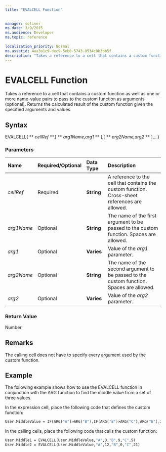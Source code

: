 ```yaml
---
title: "EVALCELL Function"
 
 
manager: soliver
ms.date: 3/9/2015
ms.audience: Developer
ms.topic: reference
 
localization_priority: Normal
ms.assetid: 4aa3a1c9-dec9-5eb0-5743-0534c0b3bb5f
description: "Takes a reference to a cell that contains a custom function as well as one or more name-value pairs to pass to the custom function as arguments (optional). Returns the calculated result of the custom function given the specified arguments and values."
---
```


# EVALCELL Function

Takes a reference to a cell that contains a custom function as well as one or more name-value pairs to pass to the custom function as arguments (optional). Returns the calculated result of the custom function given the specified arguments and values.
  
## Syntax

EVALCELL( ** *cellRef* **,[ ** *arg1Name,arg1* ** ],[ ** *arg2Name,arg2* ** ],…) 
  
### Parameters

|**Name**|**Required/Optional**|**Data Type**|**Description**|
|:-----|:-----|:-----|:-----|
| _cellRef_ <br/> |Required  <br/> |**String** <br/> |A reference to the cell that contains the custom function. Cross-sheet references are allowed.  <br/> |
| _arg1Name_ <br/> |Optional  <br/> |**String** <br/> |The name of the first argument to be passed to the custom function. Spaces are allowed.  <br/> |
| _arg1_ <br/> |Optional  <br/> |**Varies** <br/> |Value of the  _arg1_ parameter.  <br/> |
| _arg2Name_ <br/> |Optional  <br/> |**String** <br/> |The name of the second argument to be passed to the custom function. Spaces are allowed.  <br/> |
| _arg2_ <br/> |Optional  <br/> |**Varies** <br/> |Value of the  _arg2_ parameter.  <br/> |
   
### Return Value

Number
  
## Remarks

The calling cell does not have to specify every argument used by the custom function. 
  
## Example

The following example shows how to use the EVALCELL function in conjunction with the ARG function to find the middle value from a set of three values. 
  
In the expression cell, place the following code that defines the custom function: 
  
```vb
User.MiddleValue = IF(ARG("A")>ARG("B"),IF(ARG("B")>ARG("C"),ARG("B"),IF(ARG("A")>ARG("C"),ARG("C"),ARG("A"))),IF(ARG("A")>ARG("C"),ARG("A"),IF(ARG("B")>ARG("C"),ARG("C"),ARG("B"))))
```

In the calling cells, place the following code that calls the custom function:
  
```vb
User.Middle1 = EVALCELL(User.MiddleValue,"A",3,"B",9,"C",5) 
User.Middle2 = EVALCELL(User.MiddleValue,"A",12,"B",0,"C",21) 

```


